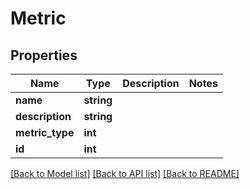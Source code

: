# Metric

## Properties
Name | Type | Description | Notes
------------ | ------------- | ------------- | -------------
**name** | **string** |  | 
**description** | **string** |  | 
**metric_type** | **int** |  | 
**id** | **int** |  | 

[[Back to Model list]](../README.md#documentation-for-models) [[Back to API list]](../README.md#documentation-for-api-endpoints) [[Back to README]](../README.md)


